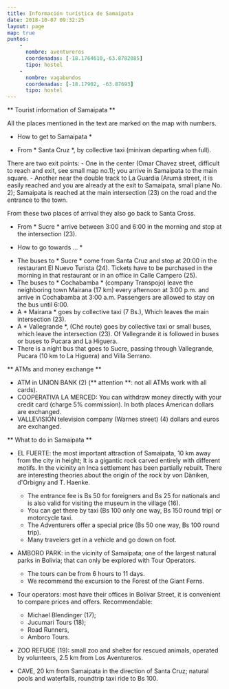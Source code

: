 ```yaml
---
title: Información turística de Samaipata
date: 2018-10-07 09:32:25
layout: page
map: true
puntos:
    -
      nombre: aventureros
      coordenadas: [-18.1764610,-63.8782085]
      tipo: hostel
    - 
      nombre: vagabundos
      coordenadas: [-18.17902, -63.87693]
      tipo: hostel
---
```

** Tourist information of Samaipata **

All the places mentioned in the text are marked on the map with
numbers.

* How to get to Samaipata *
 - From * Santa Cruz *, by collective taxi (minivan departing when
full).

  There are two exit points:
    - One in the center (Omar Chavez street, difficult to reach and exit, see small map no.1); you arrive in Samaipata to the main square.
    - Another near the double track to La Guardia (Arumá street, it is easily reached and you are already at the exit to Samaipata, small plane No. 2); Samaipata is reached at the main intersection (23) on the road and the entrance to the town.

  From these two places of arrival they also go back to Santa
Cross.

 - From * Sucre * arrive between 3:00 and 6:00 in the morning and stop at
the intersection (23).

* How to go towards ... *

 - The buses to * Sucre * come from Santa Cruz and stop at 20:00 in the restaurant El Nuevo Turista (24). Tickets have to be purchased in the morning in that restaurant or in an office in Calle Campero (25).
 - The buses to * Cochabamba * (company Transpojo) leave the neighboring town Mairana (17 km) every afternoon at 3:00 p.m. and arrive in Cochabamba at 3:00 a.m. Passengers are allowed to stay on the bus until 6:00.
 - A * Mairana * goes by collective taxi (7 Bs.), Which leaves the main intersection (23).
 - A * Vallegrande *, (Ché route) goes by collective taxi or small buses, which leave the intersection (23). Of Vallegrande it is followed in buses or buses to Pucara and La Higuera.
 - There is a night bus that goes to Sucre, passing through Vallegrande, Pucara (10 km to La Higuera) and Villa Serrano.

** ATMs and money exchange **

 - ATM in UNION BANK (2) (** attention **: not all ATMs work with all cards).
 - COOPERATIVA LA MERCED: You can withdraw money directly with your credit card (charge 5% commission).
    In both places American dollars are exchanged.
 - VALLEVISIÓN television company (Warnes street) (4) dollars and euros are exchanged.

** What to do in Samaipata **

- EL FUERTE: the most important attraction of Samaipata, 10 km away from the city in height; It is a gigantic rock carved entirely with different motifs. In the vicinity an Inca settlement has been partially rebuilt. There are interesting theories about the origin of the rock by von Däniken, d'Orbigny and T. Haenke.

    - The entrance fee is Bs 50 for foreigners and Bs 25 for nationals and is also valid for visiting the museum in the village (16).
    - You can get there by taxi (Bs 100 only one way, Bs 150 round trip) or motorcycle taxi.
    - The Adventurers offer a special price (Bs 50 one way, Bs 100 round trip).
    - Many travelers get in a vehicle and go down on foot.

- AMBORO PARK: in the vicinity of Samaipata; one of the largest natural parks in Bolivia; that can only be explored with Tour Operators.

    - The tours can be from 6 hours to 11 days.
    - We recommend the excursion to the Forest of the Giant Ferns.

- Tour operators: most have their offices in Bolívar Street, it is convenient to compare prices and offers. Recommendable:

  - Michael Blendinger (17);
  - Jucumari Tours (18);
  - Road Runners,
  - Amboro Tours.

- ZOO REFUGE (19): small zoo and shelter for rescued animals, operated by volunteers, 2.5 km from Los Aventureros.

- CAVE, 20 km from Samaipata in the direction of Santa Cruz; natural pools and waterfalls, roundtrip taxi ride to Bs 100.